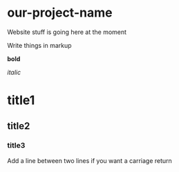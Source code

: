 # our-project-name

Website stuff is going here at the moment

Write things in markup

**bold**

*italic*

# title1

## title2

### title3

Add a line between two lines if you want a carriage return
